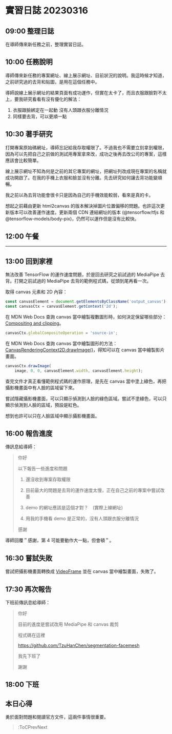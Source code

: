 # 實習日誌 20230316

## 09:00 整理日誌

在導師傳來新任務之前，整理實習日誌。

## 10:00 任務說明

導師傳來新任務的專案網址、線上展示網址、目前狀況的說明。我這時候才知道，之前研究過的去背和貼圖，是用在這個任務中。

導師說線上展示網址的結果頁面有成功運作，但實在太卡了，而且衣服跟臉對不太上，要我研究看看有沒有優化的解法：

1. 衣服跟臉綁定在一起動 沒有人頭跟衣服分離情況
2. 同樣要去背，可以更順一點

## 10:30 著手研究

打開專案原始碼網址，導師忘記給我存取權限了。不過我也不需要立刻拿到權限，因為可以先把自己之前做的測試用專案拿來改，成功之後再去改公司的專案，這樣應該會比較簡單。

線上展示網址不知為何是之前的其它專案的網址，把網址列改成現在專案的名稱就成功開啟了。在我的手機上衣服和臉並沒有分離。先去研究如何讓去背功能變順暢。

我之前以為去背功能會很卡只是因為自己的手機效能較弱，看來是真的卡。

想起之前藉由更新 html2canvas 的版本解決掉圖片位置偏移的問題。也許這次更新版本可以改善運作速度。更新兩個 CDN 連結網址的版本 (@tensorflow/tfjs 和 @tensorflow-models/body-pix)，仍然可以運作但是沒有比較快。

## 12:00 午餐

---

## 13:00 回到家裡

無法改善 TensorFlow 的運作速度問題，於是回去研究之前試過的 MediaPipe 去背。打開之前試過的 MediaPipe 去背的範例程式碼，從頭到尾再看一次。

取得 canvas 元素和 2D 內容：

```js
const canvasElement = document.getElementsByClassName('output_canvas')[0];
const canvasCtx = canvasElement.getContext('2d');
```

在 MDN Web Docs 查詢 canvas 當中繪製複數圖形時，如何決定保留哪些部分：[Compositing and clipping](https://developer.mozilla.org/en-US/docs/Web/API/Canvas_API/Tutorial/Compositing)。

```js
canvasCtx.globalCompositeOperation = 'source-in';
```

在 MDN Web Docs 查詢 canvas 當中繪製圖形的方法：[CanvasRenderingContext2D.drawImage()](https://developer.mozilla.org/en-US/docs/Web/API/CanvasRenderingContext2D/drawImage)，得知可以在 canvas 當中繪製影片畫面。

```js
canvasCtx.drawImage(
	image, 0, 0, canvasElement.width, canvasElement.height);
```

查完文件才真正看懂範例程式碼的運作原理，是先在 canvas 當中塗上綠色，再把攝影機畫面中有人臉的區域留下來。

嘗試隱藏攝影機畫面，可以只顯示偵測到人臉的綠色區域。嘗試不塗綠色，可以只顯示偵測到人臉的區域，預設是紅色。

想到也許可以只在人臉區域中顯示攝影機畫面。

## 16:00 報告進度

傳訊息給導師：

> 你好
>
> 以下報告一些進度和問題
>
> 1. 還沒收到專案存取權限
>
> 2. 目前最大的問題是去背的運作速度太慢，正在自己之前的專案中嘗試改善
>
> 3. demo 的網址應該是這個才對？　(實際上線網址)
>
> 4. 用我的手機看 demo 是正常的，沒有人頭跟衣服分離情況
>
> 感謝

導師回覆＂感謝，第 4 可能要動作大一點，但會頓＂。

## 16:30 嘗試失敗

嘗試把攝影機畫面轉換成 [VideoFrame](https://developer.mozilla.org/en-US/docs/Web/API/VideoFrame) 並在 canvas 當中繪製畫面，失敗了。

## 17:30 再次報告

下班前傳訊息給導師：

> 你好
>
> 目前的進度是嘗試改用 MediaPipe 和 canvas 裁剪
>
> 程式碼在這裡
>
> https://github.com/TzuHanChen/segmentation-facemesh
>
> 我先下班了
>
> 謝謝

## 18:00 下班

## 本日心得

勇於面對問題和閱讀官方文件，這兩件事情很重要。

> :ToCPrevNext